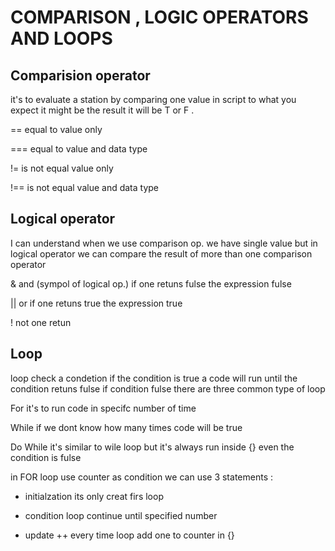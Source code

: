 # COMPARISON , LOGIC OPERATORS AND LOOPS


## Comparision operator 

it's to evaluate a station by comparing one value in script to what you expect it might be
the result it will be T or F .

== equal to value only 

=== equal to value and data type

!= is not equal value only 

!== is not equal value and data type


## Logical operator 

I can understand when we use comparison op. we have single value but in logical operator
we can compare the result of more than one comparison operator 

&  and (sympol of logical op.) if one retuns fulse the expression fulse 

|| or  if one retuns true the expression true 

! not  one retun 


## Loop

loop check a condetion if the condition is true a code will run until the condition retuns fulse
if condition fulse there are three common type of loop 

For it's to run code in specifc number of time 

While if we dont know how many times code will be true

Do While  it's similar to wile loop but it's always run inside {} even the condition is fulse


in FOR loop use counter as condition we can use 3 statements :

* initialzation its only creat firs loop 

+ condition loop continue until specified number 

+ update ++ every time loop add one to counter in {} 